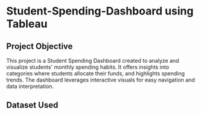 # Student-Spending-Dashboard using Tableau

## Project Objective
This project is a Student Spending Dashboard created to analyze and visualize students' monthly spending habits. It offers insights into categories where students allocate their funds, and highlights spending trends. The dashboard leverages interactive visuals for easy navigation and data interpretation.

## Dataset Used

